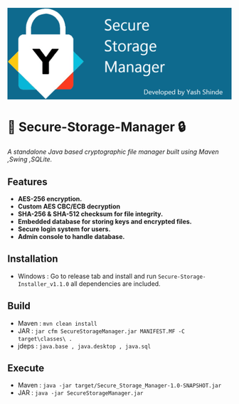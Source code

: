 ![Secure-Storage-Manager](Resources/Splash.png)

# 🔐 Secure-Storage-Manager 🔒

*A standalone Java based cryptographic file manager built using Maven ,Swing ,SQLite.*

## Features  
- **AES-256 encryption.**
- **Custom AES CBC/ECB decryption**
- **SHA-256 & SHA-512 checksum for file integrity.** 
- **Embedded database for storing keys and encrypted files.**
- **Secure login system for users.**
- **Admin console to handle database.**

## Installation
- Windows : Go to release tab and install and run ``Secure-Storage-Installer_v1.1.0`` all dependencies are included.

## Build 
- Maven : ``mvn clean install``
- JAR   : ``jar cfm SecureStorageManager.jar MANIFEST.MF -C target\classes\ . ``
- jdeps : ``java.base , java.desktop , java.sql``

## Execute 
- Maven : ``java -jar target/Secure_Storage_Manager-1.0-SNAPSHOT.jar``
- JAR   : ``java -jar SecureStorageManager.jar``




